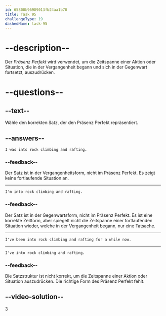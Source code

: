 ```yaml
---
id: 65800b96989013fb24aa1b70
title: Task 95
challengeType: 19
dashedName: task-95
---
```


# --description--

Der *Präsenz Perfekt* wird verwendet, um die Zeitspanne einer Aktion oder Situation, die in der Vergangenheit begann und sich in der Gegenwart fortsetzt, auszudrücken.

# --questions--

## --text--

Wähle den korrekten Satz, der den Präsenz Perfekt repräsentiert.

## --answers--

`I was into rock climbing and rafting.`

### --feedback--

Der Satz ist in der Vergangenheitsform, nicht im Präsenz Perfekt. Es zeigt keine fortlaufende Situation an.

---

`I'm into rock climbing and rafting.`

### --feedback--

Der Satz ist in der Gegenwartsform, nicht im Präsenz Perfekt. Es ist eine korrekte Zeitform, aber spiegelt nicht die Zeitspanne einer fortlaufenden Situation wieder, welche in der Vergangenheit begann, nur eine Tatsache.

---

`I've been into rock climbing and rafting for a while now.`

---

`I've into rock climbing and rafting.`

### --feedback--

Die Satzstruktur ist nicht korrekt, um die Zeitspanne einer Aktion oder Situation auszudrücken. Die richtige Form des Präsenz Perfekt fehlt.

## --video-solution--

3
